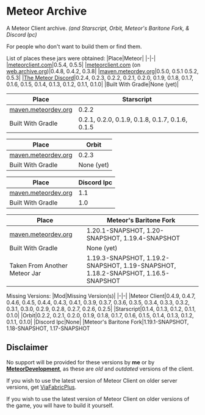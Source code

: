# Meteor Archive
A Meteor Client archive. *(and Starscript, Orbit, Meteor's Baritone Fork, & Discord Ipc)*

For people who don't want to build them or find them.

List of places these jars were obtained:
|Place|Meteor|
|-|-|
|[meteorclient.com](https://meteorclient.com)|0.5.4, 0.5.5|
|[meteorclient.com](https://meteorclient.com) (on [web.archive.org](https://web.archive.org))|0.4.8, 0.4.2, 0.3.8|
|[maven.meteordev.org](https://maven.meteordev.org/#)|0.5.0, 0.5.1 0.5.2, 0.5.3|
|[The Meteor Discord](https://discord.com/invite/bBGQZvd)|0.2.4, 0.2.3, 0.2.2, 0.2.1, 0.2.0, 0.1.9, 0.1.8, 0.1.7, 0.1.6, 0.1.5, 0.1.4, 0.1.3, 0.1.2, 0.1.1, 0.1.0|
|Built With Gradle|None (yet)|

|Place|Starscript|
|-|-|
|[maven.meteordev.org](https://maven.meteordev.org/#)|0.2.2|
|Built With Gradle|0.2.1, 0.2.0, 0.1.9, 0.1.8, 0.1.7, 0.1.6, 0.1.5|

|Place|Orbit|
|-|-|
|[maven.meteordev.org](https://maven.meteordev.org/#)|0.2.3|
|Built With Gradle|None (yet)|

|Place|Discord Ipc|
|-|-|
|[maven.meteordev.org](https://maven.meteordev.org/#)|1.1|
|Built With Gradle|1.0|

|Place|Meteor's Baritone Fork|
|-|-|
|[maven.meteordev.org](https://maven.meteordev.org/#)|1.20.1-SNAPSHOT, 1.20-SNAPSHOT, 1.19.4-SNAPSHOT|
|Built With Gradle|None (yet)|
|Taken From Another Meteor Jar|1.19.3-SNAPSHOT, 1.19.2-SNAPSHOT, 1.19-SNAPSHOT, 1.18.2-SNAPSHOT, 1.16.5-SNAPSHOT

Missing Versions:
|Mod|Missing Version(s)|
|-|-|
|Meteor Client|0.4.9, 0.4.7, 0.4.6, 0.4.5, 0.4.4, 0.4.3, 0.4.1, 0.3.9, 0.3.7, 0.3.6, 0.3.5, 0.3.4, 0.3.3, 0.3.2, 0.3.1, 0.3.0, 0.2.9, 0.2.8, 0.2.7, 0.2.6, 0.2.5|
|Starscript|0.1.4, 0.1.3, 0.1.2, 0.1.1, 0.1.0|
|Orbit|0.2.2, 0.2.1, 0.2.0, 0.1.9, 0.1.8, 0.1.7, 0.1.6, 0.1.5, 0.1.4, 0.1.3, 0.1.2, 0.1.1, 0.1.0|
|Discord Ipc|None|
|Meteor's Baritone Fork|1.19.1-SNAPSHOT, 1.18-SNAPSHOT, 1.17-SNAPSHOT


## Disclaimer
No support will be provided for these versions by **me** or by **[MeteorDevelopment](https://github.com/MeteorDevelopment)**, as these are *old* and *outdated* versions of the client.

If you wish to use the latest version of Meteor Client on older server versions, get [ViaFabricPlus](https://modrinth.com/mod/viafabricplus).

If you wish to use the latest version of Meteor Client on older versions of the game, you will have to build it yourself.
